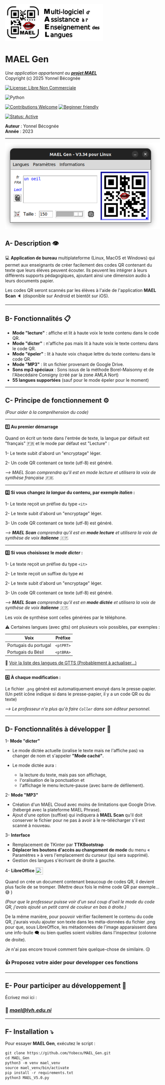 ![MAEL](https://github.com/Yobeco/MAEL_Phono_fouille/blob/main/readme_assets/Logo-MAEL-120.png "Logo du projet MAEL")

# MAEL Gen

*Une application appartenant au [__projet MAEL__](https://github.com/Yobeco/MAEL_Project)*   
Copyright (c) 2025 Yonnel Bécognée

[![License: Libre Non Commerciale](https://img.shields.io/badge/license-GNU%20GENERAL%20PUBLIC%20LICENSE%20V3-white.svg)](./LICENSE)

![Python](https://img.shields.io/badge/Python-3.10%2B-blue?logo=python&logoColor=yellow)

[![Contributions Welcome](https://img.shields.io/badge/contributions-welcome-009900.svg)](#contributing) [![Beginner friendly](https://img.shields.io/badge/Beginner%20friendly-8A2BE2)]()

[![Status: Active](https://img.shields.io/badge/status-active-009900.svg)]()

**Auteur** : Yonnel Bécognée   
**Année** : 2023

---

![](./readme_assets/MAEL_Gen.png)


## A- Description :eye:

:computer: **Application de bureau** multiplateforme (Linux, MacOS et Windows) qui permet aux enseignants de créer facilement des codes QR contenant du texte que leurs élèves peuvent écouter. 
Ils peuvent les intégrer à leurs différents supports pédagogiques, ajoutant ainsi une dimension audio à leurs documents papier.

Les codes QR seront scannés par les élèves à l'aide de l'application **MAEL Scan** :speaker: (disponible sur Android et bientôt sur iOS).

---

## B- Fonctionnalités :clipboard:

- **Mode "lecture"** : affiche et lit à haute voix le texte contenu dans le code QR.
- **Mode "dicter"** : n'affiche pas mais lit à haute voix le texte contenu dans le code QR.
- **Mode "épeler"** : lit à haute voix chaque lettre du texte contenu dans le code QR.
- **Mode "MP3"** : lit un fichier provenant de Google Drive.
- **Sons mp3 spéciaux** : Sons issus de la méthode Borel-Maisonny et de l'Abecédaire Consigny (créé par  la zone AMLA Nort)
- **55 langues supportées** (sauf pour le mode épeler pour le moment)


---

## C- Principe de fonctionnement :gear:

*(Pour aider à la compréhension du code)*

---

**:one: Au premier démarrage**

Quand on écrit un texte dans l'entrée de texte, la langue par défault est "français" :fr: et le mode par défaut est "Lecture" :

1- Le texte subit d'abord un "encryptage" léger.

2- Un code QR contenant ce texte (utf-8) est généré.

*⟶ MAEL Scan comprendra qu'il est en mode lecture et utilisera la voix de synthèse française :fr:.*

---

**:two: Si vous changez _la langue_ du contenu, par exemple _italien_ :**

1- Le texte reçoit un préfixe du type `<it>`

2- Le texte subit d'abord un "encryptage" léger.

3- Un code QR contenant ce texte (utf-8) est généré.

*⟶ __MAEL Scan__ comprendra qu'il est en __mode lecture__ et utilisera la voix de synthèse de voix __italienne__ :it:.*

---

**:three: Si vous choisissez le *mode dicter* :**

1- Le texte reçoit un préfixe du type `<it>`

2- Le texte reçoit un suffixe du type `#d`

2- Le texte subit d'abord un "encryptage" léger.

3- Un code QR contenant ce texte (utf-8) est généré.

*⟶ __MAEL Scan__ comprendra qu'il est en __mode dictée__ et utilisera la voix de synthèse de voix __italienne__ :it:.*

Les voix de synthèse sont celles générées par le téléphone.

:warning: Certaines langues (avec gtts) ont plusieurs voix possibles, par exemples :

| Voix | Préfixe |
| ----------- | ----------- |
| Portugais du portugal | `<ptPRT>` |
| Portugais du Bésil | `<ptBRA>` |

:bookmark_tabs: [Voir la liste des langues de GTTS (Probablement à actualiser...)](./readme_assets/Langues_GTTS.pdf)

---

**:four: À chaque modification :**

Le fichier `.png` généré est automatiquement envoyé dans le presse-papier.
(Un petit icône indique si dans le presse-papier, il y a un code QR ou du texte)

*⟶ Le professeur n'a plus qu'à faire `Coller` dans son éditeur personnel.*

---

## D- Fonctionnalités à développer :rocket:

1- **Mode "dicter"**

- Le mode dictée actuelle (oralise le texte mais ne l'affiche pas) va changer de nom et s'appeler **"Mode caché"**.

- Le mode dictée aura :

    - la lecture du texte, mais pas son affichage,
    - l'oralisation de la ponctuation et
    - l'affichage le menu lecture-pause (avec barre de défilement).

2- **Mode "MP3"**

- Création d'un MAEL Cloud avec moins de limitations que Google Drive. (hébergé avec la plateforme MAEL Phrase).
- Ajout d'une option (suffixe) qui indiquera à **MAEL Scan** qu'il doit conserver le fichier pour ne pas à avoir à le re-télécharger s'il est scanné à nouveau.

3- **Interface**

- Remplacement de TKinter par **TTKBootstrap**
- **Déplacer les boutons d'accès au changement de mode** du menu « Paramètres » à vers l'emplacement du curseur (qui sera supprimé).
- Gestion des langues s'écrivant de droite à gauche.

4- **LibreOffice** <img src="https://cdn.simpleicons.org/LibreOffice/FFFF" width="24" height="24" style="vertical-align: middle;" />

Quand on crée un document contenant beaucoup de codes QR, il devient plus facile de se tromper. (Mettre deux fois le même code QR par exemple... :sweat_smile: )

*(Pour que le professeur puisse voir d'un seul coup d'oeil le mode du code QR, j'avais ajouté un petit carré de couleur en bas à droite.)*

De la même manière, pour pouvoir vérifier facilement le contenu du code QR, j'aurais voulu ajouter son texte dans les méta-données du fichier .png pour que, sous LibreOffice, les métadonnées de l'image apparaissent dans une info-bulle :left_speech_bubble: ou bien quelles soient visibles dans l'inspecteur (colonne de droite).

Je n'ai pas encore trouvé comment faire quelque-chose de similaire. :disappointed_relieved:

### :+1: Proposez votre aider pour developper ces fonctions


---

## E- Pour participer au développement :open_hands:

Écrivez moi ici :

### 📨 ***[mael@lvh.edu.ni](mailto:mael@lvh.edu.ni)***

---

## F- Installation :arrow_heading_down:

Pour essayer **MAEL Gen**, exécutez le script :

    git clone https://github.com/Yobeco/MAEL_Gen.git
    cd MAEL_Gen
    python3 -m venv mael_venv
    source mael_venv/bin/activate
    pip install -r requirements.txt
    python3 MAEL_V5.0.py


